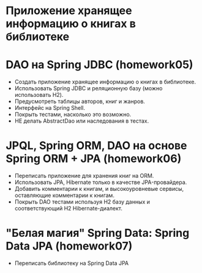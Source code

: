 # Приложение хранящее информацию о книгах в библиотеке

# DAO на Spring JDBC (homework05)
* Создать приложение хранящее информацию о книгах в библиотеке.
* Использовать Spring JDBC и реляционную базу (можно использовать H2).
* Предусмотреть таблицы авторов, книг и жанров.
* Интерфейс на Spring Shell.
* Покрыть тестами, насколько это возможно.
* НЕ делать AbstractDao или наследования в тестах.

# JPQL, Spring ORM, DAO на основе Spring ORM + JPA (homework06)
* Переписать приложение для хранения книг на ORM.
* Использовать JPA, Hibernate только в качестве JPA-провайдера.
* Добавить комментарии к книгам, и высокоуровневые сервисы, оставляющие комментарии к книгам.
* Покрыть DAO тестами используя H2 базу данных и соответствующий H2 Hibernate-диалект.

# "Белая магия" Spring Data: Spring Data JPA  (homework07)
* Переписать библиотеку на Spring Data JPA